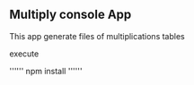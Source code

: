 

## Multiply console App

This app generate files of multiplications tables

execute

''''''
npm install
''''''

